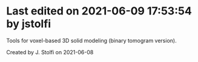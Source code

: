 # Last edited on 2021-06-09 17:53:54 by jstolfi

Tools for voxel-based 3D solid modeling (binary tomogram version).

Created by J. Stolfi on 2021-06-08